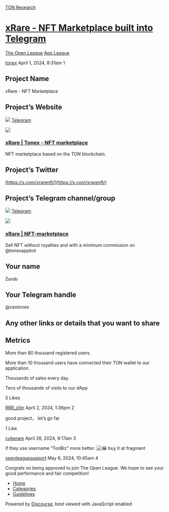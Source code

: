 [TON Research](/)

# [xRare - NFT Marketplace built into Telegram](/t/xrare-nft-marketplace-built-into-telegram/2734)

[The Open League](/c/the-open-league/app-leaderboard/58)  [App League](/c/the-open-league/app-leaderboard/58) 

    

[tonex](https://tonresear.ch/u/tonex)  April 1, 2024, 8:31am  1

## [](#project-name-1)Project Name

xRare - NFT Marketplace

## [](#projects-website-2)Project’s Website

![](https://telegram.org/img/website_icon.svg?4) [Telegram](https://t.me/Tonexappbot)

![](https://tonresear.ch/uploads/default/original/2X/7/7fc16a1cdf552e9420d70a6d27fadc68ddb767d6.jpeg)

### [xRare | Tonex - NFT marketplace](https://t.me/Tonexappbot)

NFT marketplace based on the TON blockchain.

## [](#projects-twitter-3)Project’s Twitter

[https://x.com/xrarenft/](https://x.com/xrarenft/)

## [](#projects-telegram-channelgroup-4)Project’s Telegram channel/group

![](https://telegram.org/img/website_icon.svg?4) [Telegram](https://t.me/xrareclub)

![](https://tonresear.ch/uploads/default/original/2X/e/e3a8e5ee8ccb149434c448175ce24b2effb64538.jpeg)

### [xRare | NFT-marketplace](https://t.me/xrareclub)

Sell NFT without royalties and with a minimum commission on @tonexappbot

## [](#your-name-5)Your name

Zurab

## [](#your-telegram-handle-6)Your Telegram handle

@ceotonex

## [](#any-other-links-or-details-that-you-want-to-share-7)Any other links or details that you want to share

## [](#metrics-8)Metrics

More than 80 thousand registered users.

More than 10 thousand users have connected their TON wallet to our application.

Thousands of sales every day.

Tens of thousands of visits to our dApp

  5 Likes

[RRR\_zilin](https://tonresear.ch/u/RRR_zilin) April 2, 2024, 1:36pm  2

good project， let’s go far

  1 Like

[cyberare](https://tonresear.ch/u/cyberare) April 26, 2024, 9:17am  3

if they use username “TonBiz” more better. ![:joy:](https://tonresear.ch/images/emoji/twitter/joy.png?v=12 ":joy:") buy it at fragment

 

[openleaguesupport](https://tonresear.ch/u/openleaguesupport) May 6, 2024, 10:45am  4

Congrats on being approved to join The Open League. We hope to see your good performance and fair competition!

 

*   [Home](/)
*   [Categories](/categories)
*   [Guidelines](/guidelines)

Powered by [Discourse](https://www.discourse.org), best viewed with JavaScript enabled